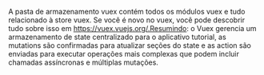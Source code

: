 A pasta de armazenamento vuex contém todos os módulos vuex e tudo relacionado à store vuex. Se você é novo no vuex, você pode descobrir tudo sobre isso em https://vuex.vuejs.org/.Resumindo: o Vuex gerencia um armazenamento de state centralizado para o aplicativo tutorial, as mutations são confirmadas para atualizar seções do state e as action são enviadas para executar operações mais complexas que podem incluir chamadas assíncronas e múltiplas mutações.